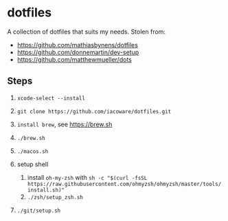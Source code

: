 # dotfiles

A collection of dotfiles that suits my needs. Stolen from:

-   https://github.com/mathiasbynens/dotfiles
-   https://github.com/donnemartin/dev-setup
-   https://github.com/matthewmueller/dots

## Steps

1. `xcode-select --install`
2. `git clone https://github.com/iacoware/dotfiles.git`
3. `install brew`, see https://brew.sh
4. `./brew.sh`
5. `./macos.sh`
6. setup shell

    1. install `oh-my-zsh` with `sh -c "$(curl -fsSL https://raw.githubusercontent.com/ohmyzsh/ohmyzsh/master/tools/install.sh)"`
    2. `./zsh/setup_zsh.sh`

7. `./git/setup.sh`
